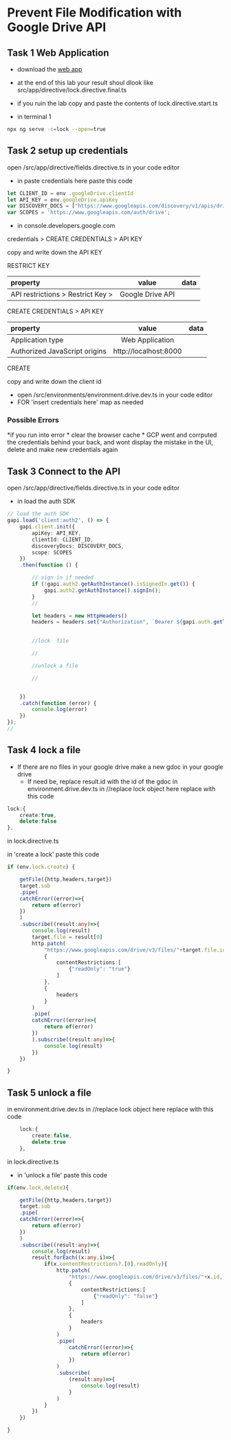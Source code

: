 # Prevent File Modification with Google Drive API

## Task 1 Web Application 

* download the [web app](https://github.com/codequickie123/AngularDriveApp)


* at the end of this lab your result shoul dlook like src/app/directive/lock.directive.final.ts

* if you ruin the lab copy and paste the contents of lock.directive.start.ts

* in terminal 1
```bash
npx ng serve -c=lock --open=true
```

## Task 2 setup up credentials

open /src/app/directive/fields.directive.ts in your code editor
* in paste credentials here paste this code
```ts
let CLIENT_ID = env .googleDrive.clientId
let API_KEY = env.googleDrive.apiKey
var DISCOVERY_DOCS = ["https://www.googleapis.com/discovery/v1/apis/drive/v3/rest"];
var SCOPES = 'https://www.googleapis.com/auth/drive';
```

* in console.developers.google.com

credentials > CREATE CREDENTIALS > API KEY

copy and write down the API KEY

RESTRICT KEY 

|property|value|data|
|:------|:------:|------:|
|API restrictions > Restrict Key > |Google Drive API||

CREATE CREDENTIALS > API KEY

|property|value|data|
|:------|:------:|------:|
|Application type|Web Application||
|Authorized JavaScript origins|http://localhost:8000||

CREATE


copy and write down the client id 


* open /src/environments/environment.drive.dev.ts in your code editor
* FOR 'insert credentials here' map as needed

### Possible Errors

*if you run into error 
    * clear the browser cache
    * GCP went and corrputed the credentials behind your back, and wont display the mistake in the UI, delete and make new credentials again

## Task 3 Connect to the API

open /src/app/directive/fields.directive.ts in your code editor
* in load the auth SDK
```ts
// load the auth SDK
gapi.load('client:auth2', () => {
    gapi.client.init({
        apiKey: API_KEY,
        clientId: CLIENT_ID,
        discoveryDocs: DISCOVERY_DOCS,
        scope: SCOPES
    })
    .then(function () {

        // sign in if needed
        if (!gapi.auth2.getAuthInstance().isSignedIn.get()) {
            gapi.auth2.getAuthInstance().signIn();
        }
        //

        let headers = new HttpHeaders()
        headers = headers.set("Authorization", `Bearer ${gapi.auth.getToken().access_token}`)
        

        //lock  file

        //

        //unlock a file

        //


    })
    .catch(function (error) {
        console.log(error)
    })
});
//
```

## Task 4 lock a file
* If there are no files in your google drive make a new gdoc in your google drive
    * If need be, replace result.id with the id of the gdoc 
in environment.drive.dev.ts in //replace lock object here replace with this code
```ts
lock:{
    create:true,
    delete:false
},
```

in lock.directive.ts

in 'create a lock' paste this code
```ts
if (env.lock.create) {

    getFile({http,headers,target})
    target.sub
    .pipe(
    catchError((error)=>{
        return of(error)
    })
    )
    .subscribe((result:any)=>{
        console.log(result)
        target.file = result[0]
        http.patch(
            "https://www.googleapis.com/drive/v3/files/"+target.file.id,
            {
                contentRestrictions:[
                    {"readOnly": "true"}
                ]
            },
            {
                headers
            }
        )
        .pipe(
        catchError((error)=>{
            return of(error)
        })
        ).subscribe((result:any)=>{
            console.log(result)
        })
    })

}
```



## Task 5 unlock a file 
in environment.drive.dev.ts in //replace lock object here replace with this code
```ts
    lock:{
        create:false,
        delete:true
    },
```

in lock.directive.ts


* in  'unlock a file' paste this code
```ts
if(env.lock.delete){

    getFile({http,headers,target})
    target.sub
    .pipe(
    catchError((error)=>{
        return of(error)
    })
    )
    .subscribe((result:any)=>{
        console.log(result)
        result.forEach((x:any,i)=>{
            if(x.contentRestrictions?.[0].readOnly){
                http.patch(
                    "https://www.googleapis.com/drive/v3/files/"+x.id,
                    {
                        contentRestrictions:[
                            {"readOnly": "false"}
                        ]
                    },
                    {
                        headers
                    }
                )
                .pipe(
                    catchError((error)=>{
                        return of(error)
                    })
                )
                .subscribe(
                    (result:any)=>{
                        console.log(result)
                    }
                )
            }
        })
    })

}
```